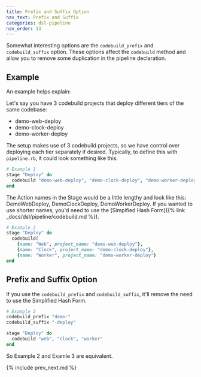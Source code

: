 ```yaml
---
title: Prefix and Suffix Option
nav_text: Prefix and Suffix
categories: dsl-pipeline
nav_order: 13
---
```


Somewhat interesting options are the `codebuild_prefix` and `codebuild_suffix` option. These options affect the `codebuild` method and allow you to remove some duplication in the pipeline declaration.

## Example

An example helps explain:

Let's say you have 3 codebuild projects that deploy different tiers of the same codebase:

* demo-web-deploy
* demo-clock-deploy
* demo-worker-deploy

The setup makes use of 3 codebuild projects, so we have control over deploying each tier separately if desired. Typically, to define this with `pipeline.rb`, it could look something like this.

```ruby
# Example 1
stage "Deploy" do
  codebuild "demo-web-deploy", "demo-clock-deploy", "demo-worker-deploy"
end
```

The Action names in the Stage would be a little lengthy and look like this: DemoWebDeploy, DemoClockDeploy, DemoWorkerDeploy. If you wanted to use shorter names, you'd need to use the [Simpified Hash Form]({% link _docs/dsl/pipeline/codebuild.md %}).

```ruby
# Example 2
stage "Deploy" do
  codebuild(
    {name: "Web", project_name: "demo-web-deploy"},
    {name: "Clock", project_name: "demo-clock-deploy"},
    {name: "Worker", project_name: "demo-worker-deploy"}
end
```

## Prefix and Suffix Option

If you use the `codebuild_prefix` and `codebuild_suffix`, it'll remove the need to use the Simplified Hash Form.

```ruby
# Example 3
codebuild_prefix "demo-"
codebuild_suffix "-deploy"

stage "Deploy" do
  codebuild "web", "clock", "worker"
end
```

So Example 2 and Examle 3 are equivalent.

{% include prev_next.md %}